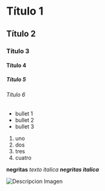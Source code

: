 # Título 1
## Título 2
### Título 3
#### Título 4
##### Título 5
###### Título 6

* bullet 1
* bullet 2
* bullet 3

1. uno
2. dos
3. tres
4. cuatro


**negritas**
_texto italica_
***negritas italica***


![Descripcion Imagen](https://fotografias.larazon.es/clipping/cmsimages02/2020/06/16/C9ABAD01-70A6-4D36-83FD-F4134F8F5A73/98.jpg?crop=1280,720,x0,y24&width=1900&height=1069&optimize=low&format=webply)
